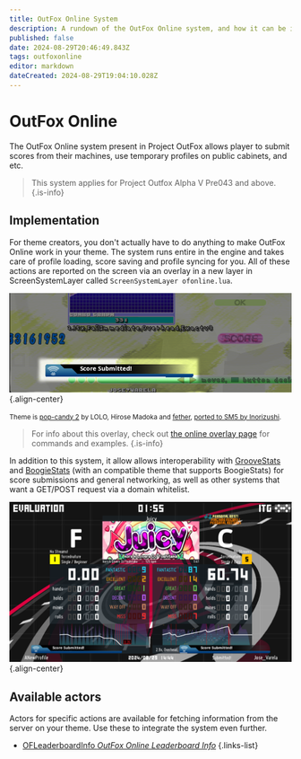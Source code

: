 ```yaml
---
title: OutFox Online System
description: A rundown of the OutFox Online system, and how it can be implemented in themes.
published: false
date: 2024-08-29T20:46:49.843Z
tags: outfoxonline
editor: markdown
dateCreated: 2024-08-29T19:04:10.028Z
---
```


# OutFox Online
The OutFox Online system present in Project OutFox allows player to submit scores from their machines, use temporary profiles on public cabinets, and etc.

> This system applies for Project Outfox Alpha V Pre043 and above.
{.is-info}

## Implementation

For theme creators, you don't actually have to do anything to make OutFox Online work in your theme. The system runs entire in the engine and takes care of profile loading, score saving and profile syncing for you. All of these actions are reported on the screen via an overlay in a new layer in ScreenSystemLayer called `ScreenSystemLayer ofonline.lua`.

![ofonlineoverlaystatusdemo.png](/dev/ofonlineoverlaystatusdemo.png){.align-center}

<small>Theme is [pop-candy 2](https://josevarela.net/SMArchive/Themes/ThemePreview.php?Category=SM3.9&ID=pcd2) by LOLO, Hirose Madoka and [fether](https://fether.exblog.jp/), [ported to SM5 by Inorizushi](https://github.com/Inorizushi/popcandy2-SM5).</small>

> For info about this overlay, check out [the online overlay page](/en/dev/outfoxonline/onlineoverlay) for commands and examples.
{.is-info}

In addition to this system, it allow allows interoperability with [GrooveStats](https://groovestats.com) and [BoogieStats](https://boogiestats.andr.host/) (with an compatible theme that supports BoogieStats) for score submissions and general networking, as well as other systems that want a GET/POST request via a domain whitelist.

![ofgsinteropeval.png](/dev/outfoxonline/ofgsinteropeval.png){.align-center}

## Available actors

Actors for specific actions are available for fetching information from the server on your theme. Use these to integrate the system even further.

- [OFLeaderboardInfo *OutFox Online Leaderboard Info*](/en/dev/actors/actortypes/OFLeaderboardInfo)
{.links-list}